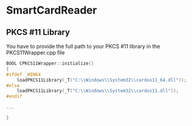 # SmartCardReader
## PKCS #11 Library

You have to provide the full path to your PKCS #11 library in the PKCS11Wrapper.cpp file
```c++
BOOL CPKCS11Wrapper::initialize()
{
#ifdef _WIN64
	loadPKCS11Library(_T("C:\\Windows\\System32\\cardos11_64.dll"));
#else
	loadPKCS11Library(_T("C:\\Windows\\System32\\cardos11.dll"));
#endif

...

}
